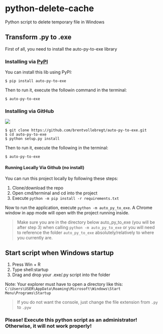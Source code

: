 # python-delete-cache

Python script to delete temporary file in Windows

## Transform .py to .exe

First of all, you need to install the auto-py-to-exe library

### Installing via [PyPI](https://pypi.org/project/auto-py-to-exe/)

You can install this lib using PyPI:
```shell
$ pip install auto-py-to-exe
```
Then to run it, execute the followin command in the terminal:
```shell
$ auto-py-to-exe
```

### Installing via GitHub

![](https://warehouse-camo.ingress.cmh1.psfhosted.org/0c90ebcf535ccfa430b4cd278698da05e855f69e/68747470733a2f2f6e6974726174696e652e6e65742f706f7374732f6175746f2d70792d746f2d6578652f6175746f2d70792d746f2d6578652d64656d6f2e676966)

```shell
$ git clone https://github.com/brentvollebregt/auto-py-to-exe.git
$ cd auto-py-to-exe
$ python setup.py install
```

Then to run it, execute the following in the terminal:

```shell
$ auto-py-to-exe
```

#### Running Locally Via Github (no install)

You can run this project locally by following these steps:

1. Clone/download the repo
2. Open cmd/terminal and cd into the project
3. Execute `python -m pip install -r requirements.txt`

Now to run the application, execute `python -m auto_py_to_exe`. A Chrome window in app mode will open with the project running inside.

> Make sure you are in the directory below auto_py_to_exe (you will be after step 3) when calling `python -m auto_py_to_exe` or you will need to reference the folder `auto_py_to_exe` absolutely/relatively to where you currently are.

## Start script when Windows startup

1. Press Win + R
2. Type shell:startup
3. Drag and drop your .exe/.py script into the folder

Note: Your explorer must have to open a directory like this: `C:\Users\USER\AppData\Roaming\Microsoft\Windows\Start Menu\Programs\Startup`

> If you do not want the console, just change the file extension from `.py` to `.pyw`
### Please! Execute this python script as an administrator! Otherwise, it will not work properly!
